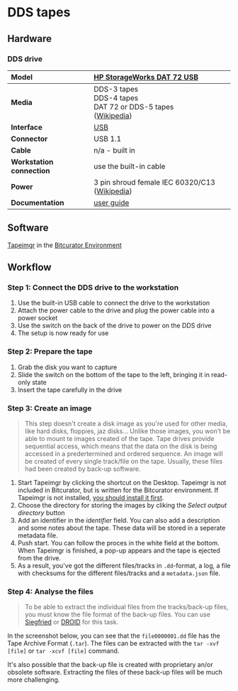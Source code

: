 # DDS tapes

## Hardware

### DDS drive

|**Model**|[HP StorageWorks DAT 72 USB](https://www.cnet.com/products/hp-storageworks-dat-72-usb-external-tape-drive-tape-drive-dat-usb/)|
|:--|:--|
|**Media**|DDS-3 tapes<br>DDS-4 tapes<br>DAT 72 or DDS-5 tapes<br>([Wikipedia](https://en.wikipedia.org/wiki/Digital_Data_Storage))|
|**Interface**|[USB](https://www.wikidata.org/wiki/Q42378)|
|**Connector**|USB 1.1|
|**Cable**|n/a - built in|
|**Workstation connection**|use the built-in cable|
|**Power**| 3 pin shroud female IEC 60320/C13 ([Wikipedia](https://en.wikipedia.org/wiki/IEC_60320#C13/C14_coupler)) |
|**Documentation**| [user guide](https://support.hpe.com/hpsc/doc/public/display?docId=emr_na-c02221551) |

## Software

[Tapeimgr](https://github.com/KBNLresearch/tapeimgr) in the [Bitcurator Environment](https://bitcurator.net/)

## Workflow

### Step 1: Connect the DDS drive to the workstation

1. Use the built-in USB cable to connect the drive to the workstation
2. Attach the power cable to the drive and plug the power cable into a power socket
3. Use the switch on the back of the drive to power on the DDS drive
4. The setup is now ready for use

### Step 2: Prepare the tape

1. Grab the disk you want to capture
2. Slide the switch on the bottom of the tape to the left, bringing it in read-only state
3. Insert the tape carefully in the drive

### Step 3: Create an image

> This step doesn't create a disk image as you're used for other media, like hard disks, floppies, jaz disks... Unlike those images, you won't be able to mount te images created of the tape. Tape drives provide sequential access, which means that the data on the disk is being accessed in a predertermined and ordered sequence. An image will be created of every single track/file on the tape. Usually, these files had been created by back-up software.

1. Start Tapeimgr by clicking the shortcut on the Desktop. Tapeimgr is not included in Bitcurator, but is written for the Bitcurator environment. If Tapeimgr is not installed, [you should install it first](https://github.com/KBNLresearch/tapeimgr#installation). 
2. Choose the directory for storing the images by cliking the _Select output directory_ button
3. Add an identifier in the _identifier_ field. You can also add a description and some notes about the tape. These data will be stored in a seperate metadata file.
4. Push start. You can follow the proces in the white field at the bottom. When Tapeimgr is finished, a pop-up appears and the tape is ejected from the drive.
5. As a result, you've got the different files/tracks in `.dd`-format, a log, a file with checksums for the different files/tracks and a `metadata.json` file.

### Step 4: Analyse the files

> To be able to extract the individual files from the tracks/back-up files, you must know the file format of the back-up files. You can use [Siegfried](https://www.itforarchivists.com/siegfried) or [DROID](https://www.nationalarchives.gov.uk/information-management/manage-information/preserving-digital-records/droid/) for this task. 

In the screenshot below, you can see that the `file0000001.dd` file has the Tape Archive Format (`.tar`). The files can be extracted with the `tar -xvf [file]` or `tar -xcvf [file]` command.

It's also possible that the back-up file is created with proprietary an/or obsolete software. Extracting the files of these back-up files will be much more challenging.

